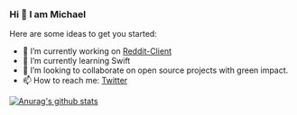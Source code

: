 ### Hi 👋 I am Michael

Here are some ideas to get you started:

- 🔭 I’m currently working on [Reddit-Client](https://github.com/Tokko55v2/reddit-client)
- 🌱 I’m currently learning Swift
- 👯 I’m looking to collaborate on open source projects with green impact.
- 📫 How to reach me: [Twitter](https://twitter.com/michaelkro6)

[![Anurag's github stats](https://github-readme-stats.vercel.app/api?username=Tokko55v2)](https://github.com/anuraghazra/github-readme-stats)
